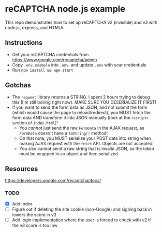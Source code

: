 # reCAPTCHA node.js example
This repo demonstrates how to set up reCAPTCHA v2 (invisible) and v3 with node.js, express, and HTML5.

## Instructions
- Get your reCAPTCHA credentials from https://www.google.com/recaptcha/admin
- Copy `.env.example` into `.env`, and update `.env` with your credentials
- Run `npm install && npm start`

## Gotchas
- The `request` library returns a STRING. I spent 2 hours trying to debug this (I'm still boiling right now). MAKE SURE YOU DESERIALIZE IT FIRST!
- If you want to send the form data as JSON, and not submit the form (which would cause the page to reload/redirect), you MUST fetch the form data AND transform it into JSON manually (look at the `<script>` section of `index.html`)!
    - You *cannot* just send the raw `FormData` in the AJAX request, as `FormData` doesn't have a `toString()` method!
    - On that note, you MUST serialize your POST data into string when making AJAX request with the `fetch` API. Objects are not accepted
    - You also cannot send a raw string that is invalid JSON, so the token must be wrapped in an object and *then* serialized

## Resources
https://developers.google.com/recaptcha/docs/

### TODO
- [x] Add index
- [ ] Figure out if deleting the site cookie (non-Google) and signing back in lowers the score in v3
- [ ] Add login implementation where the user is forced to check with v2 if the v3 score is too low
